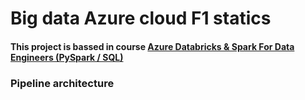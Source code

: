 #  Big data Azure cloud F1 statics

#### This project is bassed in course [Azure Databricks & Spark For Data Engineers (PySpark / SQL)]([https://www.example.com](https://www.udemy.com/course/azure-databricks-spark-core-for-data-engineers/)https://www.udemy.com/course/azure-databricks-spark-core-for-data-engineers/)

### Pipeline architecture

